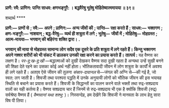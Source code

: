 **प्राणै: स्वै: प्राणिन: पान्ति साधव: क्षणभङ्गुरै: ।** **बद्धवैरेषु भूतेषु मोहितेष्वात्ममायया ॥ ३९॥** 

शब्दार्थ **** 

**प्राणै:—** **प्राणों से** **; स्वै:—** **अपने** **; प्राणिन:—** **अन्य जीवों की** **; पान्ति—** **रक्षा करते हैं** **; साधव:—** **भक्तगण** **; क्षण-भङ्गुरै:—** **नाशवान्** **; बद्ध-वैरेषु—** **व्यर्थ ही शत्रुता में लगे** **; भूतेषु—** **जीवों में** **; मोहितेषु—** **मोहग्रस्त** **; आत्म-मायया—** **भगवान् की बहिरंगा** **शक्ति द्वारा।** **.** 

**भगवान् की माया से मोहग्रस्त सामान्य लोग सदैव एक दूसरे के प्रति शत्रुता में लगे रहते हैं।** **किन्तु भक्तगण अपने नश्वर शरीरों को भी संकट में डालकर उनकी रक्षा करने का प्रयास करते** **हैं।** **तात्पर्य :** यह वैष्णव का लक्षण है। *पर-दु:ख-दु:खी* —बद्धात्माओं को दुखी देखकर वैष्णव सदा दुखी रहता है अन्यथा उन्हें सुखी बनने की शिक्षा देते रहने का उसका कोई अर्थ नहीं होता। भौतिकतावादी जीवन में लोग शत्रुता के कार्यों में अवश्य ही लगे रहते हैं। अतएव ऐसे जीवन की तुलना *संसार-दावानल* से—जंगल की अग्नि से—की गई है, जो स्वत: लग जाती है। शिवजी तथा परश्परा पद्धति में उनके अनुयायी लोगों को भौतिक जीवन की इस भयावह स्थिति से बचाने का प्रयास करते हैं। शिवजी के सिद्धान्तों का पालन करने वाले भक्तों तथा रुद्र-सश्प्रदाय वालों का यही कर्तव्य है। वैष्णव सश्प्रदाय चार हैं जिनमें से रुद्र-सश्प्रदाय भी एक है क्योंकि शिवजी (रुद्र) सर्वश्रेष्ठ वैष्णव हैं ( *वैष्णवानां यथा शश्भु:* )। निस्सन्देह, हम देखेंगे कि शिवजी ने मानवता के लाभ हेतु सारा विष पी लिया।  